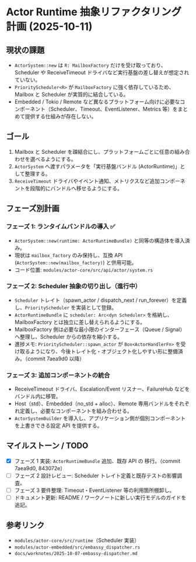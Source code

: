 # Actor Runtime 抽象リファクタリング計画 (2025-10-11)

## 現状の課題
- `ActorSystem::new` は `R: MailboxFactory` だけを受け取っており、Scheduler や ReceiveTimeout ドライバなど実行基盤の差し替えが想定されていない。
- `PriorityScheduler<R>` が `MailboxFactory` に強く依存しているため、Mailbox と Scheduler が実質的に結合している。
- Embedded / Tokio / Remote など異なるプラットフォーム向けに必要なコンポーネント（Scheduler、Timeout、EventListener、Metrics 等）をまとめて提供する仕組みが存在しない。

## ゴール
1. Mailbox と Scheduler を疎結合にし、プラットフォームごとに任意の組み合わせを選べるようにする。
2. `ActorSystem` へ渡すパラメータを「実行基盤バンドル (ActorRuntime)」として整理する。
3. `ReceiveTimeout` ドライバやイベント通知、メトリクスなど追加コンポーネントを段階的にバンドルへ移せるようにする。

## フェーズ別計画

### フェーズ 1: ランタイムバンドルの導入 ✅
- `ActorSystem::new(runtime: ActorRuntimeBundle)` と同等の構造体を導入済み。
- 現状は `mailbox_factory` のみ保持し、互換 API (`ActorSystem::new(mailbox_factory)`) と併用可能。
- コード位置: `modules/actor-core/src/api/actor/system.rs`

### フェーズ 2: Scheduler 抽象の切り出し（進行中）
- `Scheduler` トレイト（spawn_actor / dispatch_next / run_forever）を定義し、`PriorityScheduler` を実装として登録。
- `ActorRuntimeBundle` に `scheduler: Arc<dyn Scheduler>` を格納し、MailboxFactory とは独立に差し替えられるようにする。
- MailboxFactory 側は必要な最小限のインターフェース（Queue / Signal）へ整理し、Scheduler からの依存を縮小する。
- 進捗メモ: `PriorityScheduler::spawn_actor` が `Box<ActorHandlerFn>` を受け取るようになり、今後トレイト化・オブジェクト化しやすい形に整備済み。（commit 7aea9d0 以降）

### フェーズ 3: 追加コンポーネントの統合
- ReceiveTimeout ドライバ、Escalation/Event リスナー、FailureHub などをバンドル内に移管。
- Host（std）、Embedded（no_std + alloc）、Remote 専用バンドルをそれぞれ定義し、必要なコンポーネントを組み合わせる。
- `ActorSystemBuilder` を導入し、アプリケーション側が個別コンポーネントを上書きできる設定 API を提供する。

## マイルストーン / TODO
- [x] フェーズ 1 実装: `ActorRuntimeBundle` 追加、既存 API の 移行。（commit 7aea9d0, 843072e）
- [ ] フェーズ 2 設計レビュー: Scheduler トレイト定義と既存テストの影響調査。
- [ ] フェーズ 3 要件整理: Timeout・EventListener 等の利用箇所棚卸し。
- [ ] ドキュメント更新: README / ワークノートに新しい実行モデルのガイドを追記。

## 参考リンク
- `modules/actor-core/src/runtime`（Scheduler 実装）
- `modules/actor-embedded/src/embassy_dispatcher.rs`
- `docs/worknotes/2025-10-07-embassy-dispatcher.md`
